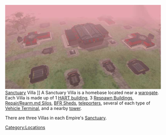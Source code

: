 ![](../images/Sancvilla.jpg "fig:Sancvilla.jpg") [Sanctuary](../Sanctuary.md)
Villa \]\] A Sanctuary Villa is a homebase located near a
[warpgate](Warpgate.md). Each Villa is made up of 1 [HART
building](HART_building.md), 3 [Respawn
Buildings](Respawn_Building.md), [Repair/Rearm.md
Silos](../items/Repair_Rearm_Silo.md), [BFR Sheds](../items/BFR_Shed.md),
[teleporters](../terminology/Teleporter.md), several of each type of [Vehicle
Terminal](Vehicle_Terminal.md), and a nearby
[tower](Tower.md).

There are three Villas in each Empire's
[Sanctuary](../Sanctuary.md).

[Category:Locations](Category:Locations.md)

